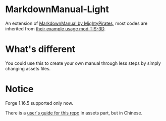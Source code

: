 # MarkdownManual-Light
An extension of [MarkdownManual by MightyPirates](https://github.com/MightyPirates/MarkdownManual), most codes are inherited from [their example usage mod TIS-3D](https://github.com/MightyPirates/TIS-3D/tree/1.16-forge).

# What's different

You could use this to create your own manual through less steps by simply changing assets files.

# Notice
Forge 1.16.5 supported only now.

There is a [user's guide for this repo](https://github.com/Yonma/MarkdownManual-Light/blob/main/src/main/resources/assets/manualwikimd/ManualWikiMD-1.1%E4%BD%BF%E7%94%A8%E6%89%8B%E5%86%8C.txt) in assets part, but in Chinese.
